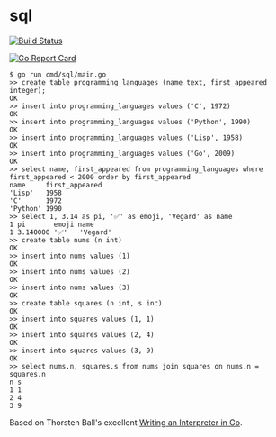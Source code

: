 # sql

<a href="https://github.com/vegarsti/sql/actions"><img src="https://github.com/vegarsti/sql/workflows/test/badge.svg" alt="Build Status"></a>

[![Go Report Card](https://goreportcard.com/badge/github.com/vegarsti/sql)](https://goreportcard.com/report/github.com/vegarsti/sql)

```
$ go run cmd/sql/main.go
>> create table programming_languages (name text, first_appeared integer);
OK
>> insert into programming_languages values ('C', 1972)
OK
>> insert into programming_languages values ('Python', 1990)
OK
>> insert into programming_languages values ('Lisp', 1958)
OK
>> insert into programming_languages values ('Go', 2009)
OK
>> select name, first_appeared from programming_languages where first_appeared < 2000 order by first_appeared
name     first_appeared
'Lisp'   1958
'C'      1972
'Python' 1990
>> select 1, 3.14 as pi, '✅' as emoji, 'Vegard' as name
1 pi       emoji name
1 3.140000 '✅'   'Vegard'
>> create table nums (n int)
OK
>> insert into nums values (1)
OK
>> insert into nums values (2)
OK
>> insert into nums values (3)
OK
>> create table squares (n int, s int)
OK
>> insert into squares values (1, 1)
OK
>> insert into squares values (2, 4)
OK
>> insert into squares values (3, 9)
OK
>> select nums.n, squares.s from nums join squares on nums.n = squares.n
n s
1 1
2 4
3 9
```

Based on Thorsten Ball's excellent [Writing an Interpreter in Go](https://interpreterbook.com/).
